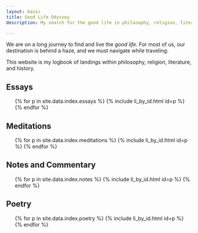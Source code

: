 ```yaml
---
layout: basic
title: Good Life Odyssey
description: My search for the good life in philosophy, religion, literature, and history.

---
```

We are on a long journey to find and live the _good life_. For most of us, our destination is behind a haze, and we must navigate while traveling.

This website is my logbook of landings within philosophy, religion, literature, and history.

<h2 id="essays">Essays</h2>
<ul class="index">
  {% for p in site.data.index.essays %}
  {% include li_by_id.html id=p %}
  {% endfor %}
</ul>

<h2 id="meditations">Meditations</h2>
<ul class="index">
  {% for p in site.data.index.meditations %}
  {% include li_by_id.html id=p %}
  {% endfor %}
</ul>

<h2 id="notes">Notes and Commentary</h2>
<ul class="index">
  {% for p in site.data.index.notes %}
  {% include li_by_id.html id=p %}
  {% endfor %}
</ul>

<h2 id="poetry">Poetry</h2>
<ul class="index">
  {% for p in site.data.index.poetry %}
  {% include li_by_id.html id=p %}
  {% endfor %}
</ul>
